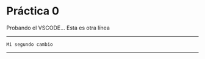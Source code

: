  # Práctica 0

 Probando el VSCODE...
 Esta es otra línea

***************************
    Mi segundo cambio
***************************